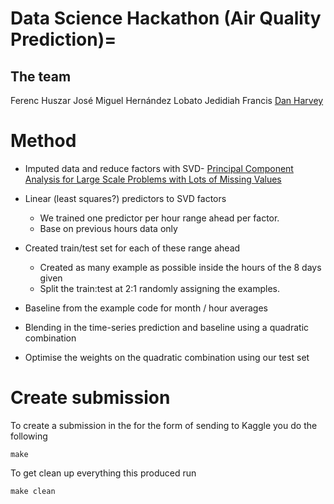 # Data Science Hackathon (Air Quality Prediction)=

## The team
Ferenc Huszar
José Miguel Hernández Lobato
Jedidiah Francis
[Dan Harvey](https://github.com/danharvey)

# Method
 - Imputed data and reduce factors with SVD- [Principal Component Analysis for Large Scale Problems with Lots of Missing Values](http://www.mendeley.com/research/principal-component-analysis-for-large-scale-problems-with-lots-of-missing-values/)

 - Linear (least squares?) predictors to SVD factors
   - We trained one predictor per hour range ahead per factor.
   - Base on previous hours data only

 - Created train/test set for each of these range ahead
   - Created as many example as possible inside the hours of the 8 days given
   - Split the train:test at 2:1 randomly assigning the examples.

 - Baseline from the example code for month / hour averages

 - Blending in the time-series prediction and baseline using a quadratic combination
 
 - Optimise the weights on the quadratic combination using our test set

# Create submission

To create a submission in the for the form of sending to Kaggle you do the following 

    make
    
To get clean up everything this produced run

    make clean